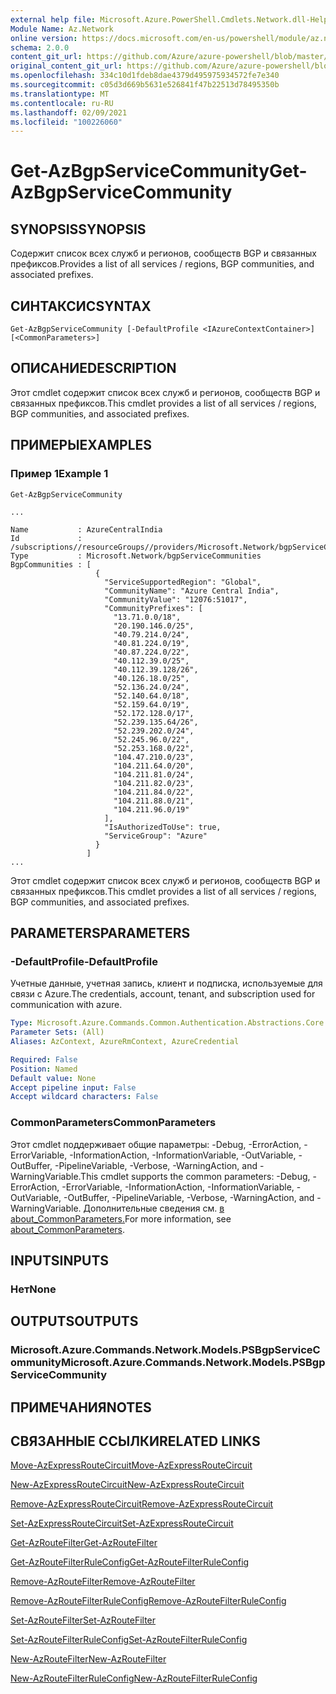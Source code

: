 ```yaml
---
external help file: Microsoft.Azure.PowerShell.Cmdlets.Network.dll-Help.xml
Module Name: Az.Network
online version: https://docs.microsoft.com/en-us/powershell/module/az.network/get-azbgpservicecommunity
schema: 2.0.0
content_git_url: https://github.com/Azure/azure-powershell/blob/master/src/Network/Network/help/Get-AzBgpServiceCommunity.md
original_content_git_url: https://github.com/Azure/azure-powershell/blob/master/src/Network/Network/help/Get-AzBgpServiceCommunity.md
ms.openlocfilehash: 334c10d1fdeb8dae4379d495975934572fe7e340
ms.sourcegitcommit: c05d3d669b5631e526841f47b22513d78495350b
ms.translationtype: MT
ms.contentlocale: ru-RU
ms.lasthandoff: 02/09/2021
ms.locfileid: "100226060"
---
```

# <span data-ttu-id="45764-101">Get-AzBgpServiceCommunity</span><span class="sxs-lookup"><span data-stu-id="45764-101">Get-AzBgpServiceCommunity</span></span>

## <span data-ttu-id="45764-102">SYNOPSIS</span><span class="sxs-lookup"><span data-stu-id="45764-102">SYNOPSIS</span></span>
<span data-ttu-id="45764-103">Содержит список всех служб и регионов, сообществ BGP и связанных префиксов.</span><span class="sxs-lookup"><span data-stu-id="45764-103">Provides a list of all services / regions, BGP communities, and associated prefixes.</span></span>

## <span data-ttu-id="45764-104">СИНТАКСИС</span><span class="sxs-lookup"><span data-stu-id="45764-104">SYNTAX</span></span>

```
Get-AzBgpServiceCommunity [-DefaultProfile <IAzureContextContainer>] [<CommonParameters>]
```

## <span data-ttu-id="45764-105">ОПИСАНИЕ</span><span class="sxs-lookup"><span data-stu-id="45764-105">DESCRIPTION</span></span>
<span data-ttu-id="45764-106">Этот cmdlet содержит список всех служб и регионов, сообществ BGP и связанных префиксов.</span><span class="sxs-lookup"><span data-stu-id="45764-106">This cmdlet provides a list of all services / regions, BGP communities, and associated prefixes.</span></span>

## <span data-ttu-id="45764-107">ПРИМЕРЫ</span><span class="sxs-lookup"><span data-stu-id="45764-107">EXAMPLES</span></span>

### <span data-ttu-id="45764-108">Пример 1</span><span class="sxs-lookup"><span data-stu-id="45764-108">Example 1</span></span>
```
Get-AzBgpServiceCommunity

...

Name           : AzureCentralIndia
Id             : /subscriptions//resourceGroups//providers/Microsoft.Network/bgpServiceCommunities/AzureCentralIndia
Type           : Microsoft.Network/bgpServiceCommunities
BgpCommunities : [
                   {
                     "ServiceSupportedRegion": "Global",
                     "CommunityName": "Azure Central India",
                     "CommunityValue": "12076:51017",
                     "CommunityPrefixes": [
                       "13.71.0.0/18",
                       "20.190.146.0/25",
                       "40.79.214.0/24",
                       "40.81.224.0/19",
                       "40.87.224.0/22",
                       "40.112.39.0/25",
                       "40.112.39.128/26",
                       "40.126.18.0/25",
                       "52.136.24.0/24",
                       "52.140.64.0/18",
                       "52.159.64.0/19",
                       "52.172.128.0/17",
                       "52.239.135.64/26",
                       "52.239.202.0/24",
                       "52.245.96.0/22",
                       "52.253.168.0/22",
                       "104.47.210.0/23",
                       "104.211.64.0/20",
                       "104.211.81.0/24",
                       "104.211.82.0/23",
                       "104.211.84.0/22",
                       "104.211.88.0/21",
                       "104.211.96.0/19"
                     ],
                     "IsAuthorizedToUse": true,
                     "ServiceGroup": "Azure"
                   }
                 ]
...
```

<span data-ttu-id="45764-109">Этот cmdlet содержит список всех служб и регионов, сообществ BGP и связанных префиксов.</span><span class="sxs-lookup"><span data-stu-id="45764-109">This cmdlet provides a list of all services / regions, BGP communities, and associated prefixes.</span></span>

## <span data-ttu-id="45764-110">PARAMETERS</span><span class="sxs-lookup"><span data-stu-id="45764-110">PARAMETERS</span></span>

### <span data-ttu-id="45764-111">-DefaultProfile</span><span class="sxs-lookup"><span data-stu-id="45764-111">-DefaultProfile</span></span>
<span data-ttu-id="45764-112">Учетные данные, учетная запись, клиент и подписка, используемые для связи с Azure.</span><span class="sxs-lookup"><span data-stu-id="45764-112">The credentials, account, tenant, and subscription used for communication with azure.</span></span>

```yaml
Type: Microsoft.Azure.Commands.Common.Authentication.Abstractions.Core.IAzureContextContainer
Parameter Sets: (All)
Aliases: AzContext, AzureRmContext, AzureCredential

Required: False
Position: Named
Default value: None
Accept pipeline input: False
Accept wildcard characters: False
```

### <span data-ttu-id="45764-113">CommonParameters</span><span class="sxs-lookup"><span data-stu-id="45764-113">CommonParameters</span></span>
<span data-ttu-id="45764-114">Этот cmdlet поддерживает общие параметры: -Debug, -ErrorAction, -ErrorVariable, -InformationAction, -InformationVariable, -OutVariable, -OutBuffer, -PipelineVariable, -Verbose, -WarningAction, and -WarningVariable.</span><span class="sxs-lookup"><span data-stu-id="45764-114">This cmdlet supports the common parameters: -Debug, -ErrorAction, -ErrorVariable, -InformationAction, -InformationVariable, -OutVariable, -OutBuffer, -PipelineVariable, -Verbose, -WarningAction, and -WarningVariable.</span></span> <span data-ttu-id="45764-115">Дополнительные сведения см. [в about_CommonParameters.](http://go.microsoft.com/fwlink/?LinkID=113216)</span><span class="sxs-lookup"><span data-stu-id="45764-115">For more information, see [about_CommonParameters](http://go.microsoft.com/fwlink/?LinkID=113216).</span></span>

## <span data-ttu-id="45764-116">INPUTS</span><span class="sxs-lookup"><span data-stu-id="45764-116">INPUTS</span></span>

### <span data-ttu-id="45764-117">Нет</span><span class="sxs-lookup"><span data-stu-id="45764-117">None</span></span>

## <span data-ttu-id="45764-118">OUTPUTS</span><span class="sxs-lookup"><span data-stu-id="45764-118">OUTPUTS</span></span>

### <span data-ttu-id="45764-119">Microsoft.Azure.Commands.Network.Models.PSBgpServiceCommunity</span><span class="sxs-lookup"><span data-stu-id="45764-119">Microsoft.Azure.Commands.Network.Models.PSBgpServiceCommunity</span></span>

## <span data-ttu-id="45764-120">ПРИМЕЧАНИЯ</span><span class="sxs-lookup"><span data-stu-id="45764-120">NOTES</span></span>

## <span data-ttu-id="45764-121">СВЯЗАННЫЕ ССЫЛКИ</span><span class="sxs-lookup"><span data-stu-id="45764-121">RELATED LINKS</span></span>

[<span data-ttu-id="45764-122">Move-AzExpressRouteCircuit</span><span class="sxs-lookup"><span data-stu-id="45764-122">Move-AzExpressRouteCircuit</span></span>](Move-AzExpressRouteCircuit.md)

[<span data-ttu-id="45764-123">New-AzExpressRouteCircuit</span><span class="sxs-lookup"><span data-stu-id="45764-123">New-AzExpressRouteCircuit</span></span>](New-AzExpressRouteCircuit.md)

[<span data-ttu-id="45764-124">Remove-AzExpressRouteCircuit</span><span class="sxs-lookup"><span data-stu-id="45764-124">Remove-AzExpressRouteCircuit</span></span>](Remove-AzExpressRouteCircuit.md)

[<span data-ttu-id="45764-125">Set-AzExpressRouteCircuit</span><span class="sxs-lookup"><span data-stu-id="45764-125">Set-AzExpressRouteCircuit</span></span>](Set-AzExpressRouteCircuit.md)

[<span data-ttu-id="45764-126">Get-AzRouteFilter</span><span class="sxs-lookup"><span data-stu-id="45764-126">Get-AzRouteFilter</span></span>](Get-AzRouteFilter.md)

[<span data-ttu-id="45764-127">Get-AzRouteFilterRuleConfig</span><span class="sxs-lookup"><span data-stu-id="45764-127">Get-AzRouteFilterRuleConfig</span></span>](Get-AzRouteFilterRuleConfig.md)

[<span data-ttu-id="45764-128">Remove-AzRouteFilter</span><span class="sxs-lookup"><span data-stu-id="45764-128">Remove-AzRouteFilter</span></span>](Remove-AzRouteFilter.md)

[<span data-ttu-id="45764-129">Remove-AzRouteFilterRuleConfig</span><span class="sxs-lookup"><span data-stu-id="45764-129">Remove-AzRouteFilterRuleConfig</span></span>](Remove-AzRouteFilterRuleConfig.md)

[<span data-ttu-id="45764-130">Set-AzRouteFilter</span><span class="sxs-lookup"><span data-stu-id="45764-130">Set-AzRouteFilter</span></span>](Set-AzRouteFilter.md)

[<span data-ttu-id="45764-131">Set-AzRouteFilterRuleConfig</span><span class="sxs-lookup"><span data-stu-id="45764-131">Set-AzRouteFilterRuleConfig</span></span>](Set-AzRouteFilterRuleConfig.md)

[<span data-ttu-id="45764-132">New-AzRouteFilter</span><span class="sxs-lookup"><span data-stu-id="45764-132">New-AzRouteFilter</span></span>](New-AzRouteFilter.md)

[<span data-ttu-id="45764-133">New-AzRouteFilterRuleConfig</span><span class="sxs-lookup"><span data-stu-id="45764-133">New-AzRouteFilterRuleConfig</span></span>](New-AzRouteFilterRuleConfig.md)
